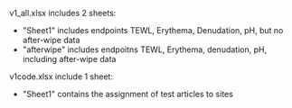 v1_all.xlsx includes 2 sheets:
- "Sheet1" includes endpoints TEWL, Erythema, Denudation, pH, but no after-wipe data
- "afterwipe" includes endpoitns TEWL, Erythema, denudation, pH, including after-wipe data

v1code.xlsx include 1 sheet:
- "Sheet1" contains the assignment of test articles to sites